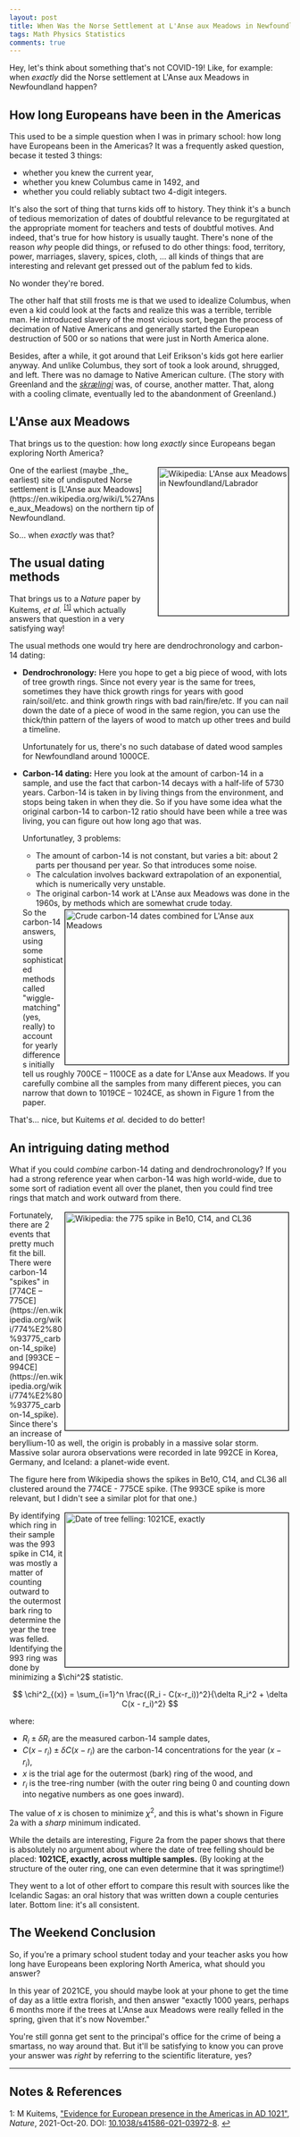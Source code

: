 ```yaml
---
layout: post
title: When Was the Norse Settlement at L'Anse aux Meadows in Newfoundland?
tags: Math Physics Statistics
comments: true
---
```


Hey, let's think about something that's not COVID-19!  Like, for example: when _exactly_
did the Norse settlement at L'Anse aux Meadows in Newfoundland happen?  


## How long Europeans have been in the Americas  

This used to be a simple question when I was in primary school: how long have Europeans
been in the Americas?  It was a frequently asked question, becase it tested 3 things:  
- whether you knew the current year,  
- whether you knew Columbus came in 1492, and  
- whether you could reliably subtact two 4-digit integers.  

It's also the sort of thing that turns kids off to history.  They think it's a bunch of
tedious memorization of dates of doubtful relevance to be regurgitated at the appropriate
moment for teachers and tests of doubtful motives.  And indeed, that's true for how
history is usually taught.  There's none of the reason _why_ people did things, or refused
to do other things: food, territory, power, marriages, slavery, spices, cloth, &hellip;
all kinds of things that are interesting and relevant get pressed out of the pablum fed to
kids.  

No wonder they're bored.  

The other half that still frosts me is that we used to idealize Columbus, when even a kid
could look at the facts and realize this was a terrible, terrible man.  He introduced
slavery of the most vicious sort, began the process of decimation of Native Americans and
generally started the European destruction of 500 or so nations that were just in North
America alone.  

Besides, after a while, it got around that Leif Erikson's kids got here earlier anyway.
And unlike Columbus, they sort of took a look around, shrugged, and left.  There was no
damage to Native American culture.  (The story with Greenland and the 
[_skrælingi_](https://en.wikipedia.org/wiki/Skr%C3%A6ling) was, of
course, another matter.  That, along with a cooling climate, eventually led to the
abandonment of Greenland.)  


## L'Anse aux Meadows  

That brings us to the question: how long _exactly_ since Europeans began exploring North
America?  

<img src="{{ site.baseurl }}/images/2021-11-01-viking-american-dates-LAM.jpg" width="233" height="265" alt="Wikipedia: L'Anse aux Meadows in Newfoundland/Labrador" title="Wikipedia: L'Anse aux Meadows in Newfoundland/Labrador" style="float: right; margin: 3px 3px 3px 3px; border: 1px solid #000000;">
One of the earliest (maybe _the_ earliest) site of undisputed Norse settlement is 
[L'Anse aux Meadows](https://en.wikipedia.org/wiki/L%27Anse_aux_Meadows) on the northern
tip of Newfoundland.  

So&hellip; when _exactly_ was that?  


## The usual dating methods  

That brings us to a _Nature_ paper by Kuitems, _et al._ <sup id="fn1a">[[1]](#fn1)</sup>
which actually answers that question in a very satisfying way!  

The usual methods one would try here are dendrochronology and carbon-14 dating:  
- __Dendrochronology:__ Here you hope to get a big piece of wood, with lots of tree growth
  rings.  Since not every year is the same for trees, sometimes they have thick growth
  rings for years with good rain/soil/etc. and think growth rings with bad rain/fire/etc.
  If you can nail down the date of a piece of wood in the same region, you can use the
  thick/thin pattern of the layers of wood to match up other trees and build a timeline.  
  
  Unfortunately for us, there's no such database of dated wood samples for Newfoundland
  around 1000CE.  
- __Carbon-14 dating:__ Here you look at the amount of carbon-14 in a sample, and use the
  fact that carbon-14 decays with a half-life of 5730 years.  Carbon-14 is taken in by
  living things from the environment, and stops being taken in when they die.  So if you
  have some idea what the original carbon-14 to carbon-12 ratio should have been while a
  tree was living, you can figure out how long ago that was.  
  
  Unfortunatley, 3 problems:  
  - The amount of carbon-14 is not constant, but varies a bit: about 2 parts per thousand
    per year.  So that introduces some noise.  
  - The calculation involves backward extrapolation of an exponential, which is
    numerically very unstable.  
  - The original carbon-14 work at L'Anse aux Meadows was done in the 1960s, by methods
    which are somewhat crude today.  

  <img src="{{ site.baseurl }}/images/2021-11-01-viking-american-dates-crude-dates.jpg" width="400" height="277" alt="Crude carbon-14 dates combined for L'Anse aux Meadows" title="Crude carbon-14 dates combined for L'Anse aux Meadows" style="float: right; margin: 3px 3px 3px 3px; border: 1px solid #000000;">
  So the carbon-14 answers, using some sophisticated methods called "wiggle-matching"
  (yes, really) to account for yearly differences initially tell us roughly 700CE &ndash; 
  1100CE as a date for L'Anse aux Meadows.  If you carefully combine all the samples from
  many different pieces, you can narrow that down to 1019CE &ndash; 1024CE, as shown in
  Figure 1 from the paper.

That's&hellip; nice, but Kuitems _et al._ decided to do better!  


## An intriguing dating method  

What if you could _combine_ carbon-14 dating and dendrochronology?  If you had a strong
reference year when carbon-14 was high world-wide, due to some sort of radiation event all
over the planet, then you could find tree rings that match and work outward from there.  

<img src="{{ site.baseurl }}/images/2021-11-01-viking-american-dates-775-spike.jpg" width="400" height="390" alt="Wikipedia: the 775 spike in Be10, C14, and CL36" title="Wikipedia: the 775 spike in Be10, C14, and CL36" style="float: right; margin: 3px 3px 3px 3px; border: 1px solid #000000;">
Fortunately, there are 2 events that pretty much fit the bill.  There were carbon-14 "spikes"
in [774CE &ndash; 775CE](https://en.wikipedia.org/wiki/774%E2%80%93775_carbon-14_spike)
and [993CE &ndash; 994CE](https://en.wikipedia.org/wiki/774%E2%80%93775_carbon-14_spike).
Since there's an increase of beryllium-10 as well, the origin is probably in a massive
solar storm.  Massive solar aurora observations were recorded in late 992CE in Korea,
Germany, and Iceland: a planet-wide event.  

The figure here from Wikipedia shows the spikes in Be10, C14, and CL36 all clustered
around the 774CE - 775CE spike.  (The 993CE spike is more relevant, but I didn't see a
similar plot for that one.)  

<img src="{{ site.baseurl }}/images/2021-11-01-viking-american-dates-1021CE.jpg" width="400" height="276" alt="Date of tree felling: 1021CE, exactly" title="Date of tree felling: 1021CE, exactly" style="float: right; margin: 3px 3px 3px 3px; border: 1px solid #000000;"> 
By identifying which ring in their sample was the 993 spike in C14, it was mostly a matter
of counting outward to the outermost bark ring to determine the year the tree was felled.
Identifying the 993 ring was done by minimizing a $\chi^2$ statistic.  

$$
\chi^2_{(x)} = \sum_{i=1}^n \frac{(R_i - C(x-r_i))^2}{\delta R_i^2 + \delta C(x - r_i)^2}
$$

where: 
- $R_i \pm \delta R_i$ are the measured carbon-14 sample dates,  
- $C(x - r_i) \pm \delta C(x - r_i)$ are the carbon-14 concentrations for the year $(x - r_i)$,  
- $x$ is the trial age for the outermost (bark) ring of the wood, and  
- $r_i$ is the tree-ring number (with the outer ring being 0 and counting down into
  negative numbers as one goes inward).  

The value of $x$ is chosen to minimize $\chi^2$, and this is what's shown in Figure
2a with a _sharp_ minimum indicated.  

While the details are interesting, Figure 2a from the paper shows that there is absolutely
no argument about where the date of tree felling should be placed: __1021CE, exactly,
across multiple samples.__ (By looking at the structure of the outer ring, one can even
determine that it was springtime!)  

They went to a lot of other effort to compare this result with sources like the Icelandic
Sagas: an oral history that was written down a couple centuries later.  Bottom line: it's
all consistent.  


## The Weekend Conclusion  

So, if you're a primary school student today and your teacher asks you how long have Europeans
been exploring North America, what should you answer?  

In this year of 2021CE, you should maybe look at your phone to get the time of day as a
little extra florish, and then answer "exactly 1000 years, perhaps 6 months more if the
trees at L'Anse aux Meadows were really felled in the spring, given that it's now November."  

You're still gonna get sent to the principal's office for the crime of being a smartass,
no way around that.  But it'll be satisfying to know you can prove your answer was _right_
by referring to the scientific literature, yes?  

---

## Notes &amp; References  

<!--
<sup id="fn1a">[[1]](#fn1)</sup>

<a id="fn1">1</a>: ***, ["***"](***), *** [↩](#fn1a)  

<img src="{{ site.baseurl }}/images/***" width="400" height="***" alt="***" title="***" style="float: right; margin: 3px 3px 3px 3px; border: 1px solid #000000;">

<iframe width="400" height="224" src="***" allow="accelerometer; encrypted-media; gyroscope; picture-in-picture" allowfullscreen style="float: right; margin: 3px 3px 3px 3px; border: 1px solid #000000;"></iframe>
-->

<a id="fn1">1</a>: M Kuitems, ["Evidence for European presence in the Americas in AD 1021"](https://www.nature.com/articles/s41586-021-03972-8), _Nature_, 2021-Oct-20.  DOI: [10.1038/s41586-021-03972-8](https://doi.org/10.1038/s41586-021-03972-8). [↩](#fn1a)  
